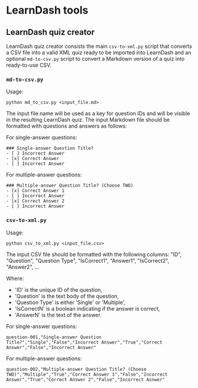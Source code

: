 # LearnDash tools

## LearnDash quiz creator

LearnDash quiz creator consists the main `csv-to-xml.py` script that converts a CSV file into a valid XML quiz ready to be imported into LearnDash and an optional `md-to-csv.py` script to convert a Markdown version of a quiz into ready-to-use CSV.

### `md-to-csv.py`
Usage: 
```
python md_to_csv.py <input_file.md>
```

The input file name will be used as a key for question IDs and will be visible in the resulting LearnDash quiz.
The input Markdown file should be formatted with questions and answers as follows:

For single-answer questions:
```
### Single-answer Question Title?
- [ ] Incorrect Answer
- [x] Correct Answer
- [ ] Incorrect Answer
```

For multiple-answer questions:
```
### Multiple-answer Question Title? (Choose TWO)
- [x] Correct Answer 1
- [ ] Incorrect Answer
- [x] Correct Answer 2
- [ ] Incorrect Answer
```

### `csv-to-xml.py`
Usage:
```
python csv_to_xml.py <input_file.csv>
```

The input CSV file should be formatted with the following columns:
"ID", "Question", "Question Type", "IsCorrect1", "Answer1", "IsCorrect2", "Answer2", ...

Where: 
 - 'ID' is the unique ID of the question,
 - 'Question' is the text body of the question,
 - 'Question Type' is either 'Single' or 'Multiple',
 - 'IsCorrectN' is a boolean indicating if the answer is correct,
 - 'AnswerN' is the text of the answer.

For single-answer questions:
```
question-001,"Single-answer Question Title?","Single","False","Incorrect Answer","True","Correct Answer","False","Incorrect Answer"
```

For multiple-answer questions:
```
question-002,"Multiple-answer Question Title? (Choose TWO)","Multiple","True","Correct Answer 1","False","Incorrect Answer","True","Correct Answer 2","False","Incorrect Asnwer"
```

